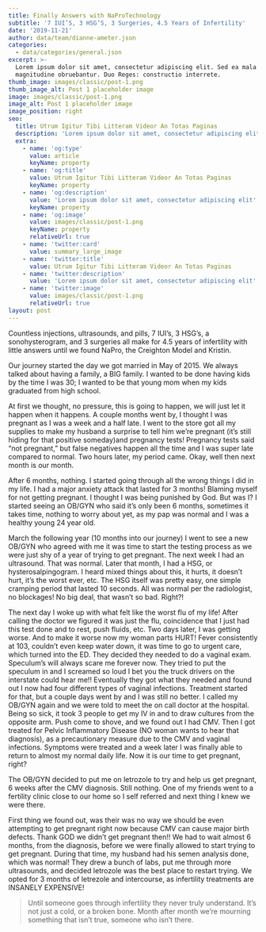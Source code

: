 ```yaml
---
title: Finally Answers with NaProTechnology
subtitle: '7 IUI’S, 3 HSG’S, 3 Surgeries, 4.5 Years of Infertility'
date: '2019-11-21'
author: data/team/dianne-ameter.json
categories:
  - data/categories/general.json
excerpt: >-
  Lorem ipsum dolor sit amet, consectetur adipiscing elit. Sed ea mala virtuti
  magnitudine obruebantur. Duo Reges: constructio interrete.
thumb_image: images/classic/post-1.png
thumb_image_alt: Post 1 placeholder image
image: images/classic/post-1.png
image_alt: Post 1 placeholder image
image_position: right
seo:
  title: Utrum Igitur Tibi Litteram Videor An Totas Paginas
  description: 'Lorem ipsum dolor sit amet, consectetur adipiscing elit'
  extra:
    - name: 'og:type'
      value: article
      keyName: property
    - name: 'og:title'
      value: Utrum Igitur Tibi Litteram Videor An Totas Paginas
      keyName: property
    - name: 'og:description'
      value: 'Lorem ipsum dolor sit amet, consectetur adipiscing elit'
      keyName: property
    - name: 'og:image'
      value: images/classic/post-1.png
      keyName: property
      relativeUrl: true
    - name: 'twitter:card'
      value: summary_large_image
    - name: 'twitter:title'
      value: Utrum Igitur Tibi Litteram Videor An Totas Paginas
    - name: 'twitter:description'
      value: 'Lorem ipsum dolor sit amet, consectetur adipiscing elit'
    - name: 'twitter:image'
      value: images/classic/post-1.png
      relativeUrl: true
layout: post
---
```

Countless injections, ultrasounds, and pills, 7 IUI’s, 3 HSG’s, a sonohysterogram, and 3 surgeries all make for 4.5 years of infertility with little answers until we found NaPro, the Creighton Model and Kristin.

Our journey started the day we got married in May of 2015. We always talked about having a family, a BIG family. I wanted to be done having kids by the time I was 30; I wanted to be that young mom when my kids graduated from high school.

At first we thought, no pressure, this is going to happen, we will just let it happen when it happens.  A couple months went by, I thought I was pregnant as I was a week and a half late. I went to the store got all my supplies to make my husband a surprise to tell him we’re pregnant (it’s still hiding for that positive someday)and pregnancy tests! Pregnancy tests said “not pregnant,” but false negatives happen all the time and I was super late compared to normal. Two hours later, my period came. Okay, well then next month is our month.

After 6 months, nothing. I started going through all the wrong things I did in my life. I had a major anxiety attack that lasted for 3 months! Blaming myself for not getting pregnant. I thought I was being punished by God. But was I? I started seeing an OB/GYN who said it’s only been 6 months, sometimes it takes time, nothing to worry about yet, as my pap was normal and I was a healthy young 24 year old.

March the following year (10 months into our journey) I went to see a new OB/GYN who agreed with me it was time to start the testing process as we were just shy of a year of trying to get pregnant. The next week I had an ultrasound. That was normal. Later that month, I had a HSG, or hysterosalpingogram. I heard mixed things about this, it hurts, it doesn’t hurt, it’s the worst ever, etc. The HSG itself was pretty easy, one simple cramping period that lasted 10 seconds. All was normal per the radiologist, no blockages! No big deal, that wasn’t so bad. Right?!

The next day I woke up with what felt like the worst flu of my life! After calling the doctor we figured it was just the flu, coincidence that I just had this test done and to rest, push fluids, etc. Two days later, I was getting worse. And to make it worse now my woman parts HURT! Fever consistently at 103, couldn’t even keep water down, it was time to go to urgent care, which turned into the ED. They decided they needed to do a vaginal exam. Speculum’s will always scare me forever now. They tried to put the speculum in and I screamed so loud I bet you the truck drivers on the interstate could hear me!! Eventually they got what they needed and found out I now had four different types of vaginal infections. Treatment started for that, but a couple days went by and I was still no better. I called my OB/GYN again and we were told to meet the on call doctor at the hospital. Being so sick, it took 3 people to get my IV in and to draw cultures from the opposite arm. Push come to shove, and we found out I had CMV. Then I got treated for Pelvic Inflammatory Disease (NO woman wants to hear that diagnosis), as a precautionary measure due to the CMV and vaginal infections. Symptoms were treated and a week later I was finally able to return to almost my normal daily life. Now it is our time to get pregnant, right?

The OB/GYN decided to put me on letrozole to try and help us get pregnant, 6 weeks after the CMV diagnosis. Still nothing. One of my friends went to a fertility clinic close to our home so I self referred and next thing I knew we were there.

First thing we found out, was their was no way we should be even attempting to get pregnant right now because CMV can cause major birth defects. Thank GOD we didn’t get pregnant then!! We had to wait almost 6 months, from the diagnosis, before we were finally allowed to start trying to get pregnant. During that time, my husband had his semen analysis done, which was normal! They drew a bunch of labs, put me through more ultrasounds, and decided letrozole was the best place to restart trying. We opted for 3 months of letrezole and intercourse, as infertility treatments are INSANELY EXPENSIVE!

> Until someone goes through infertility they never truly understand. It’s not just a cold, or a broken bone. Month after month we’re mourning something that isn’t true, someone who isn’t there.
